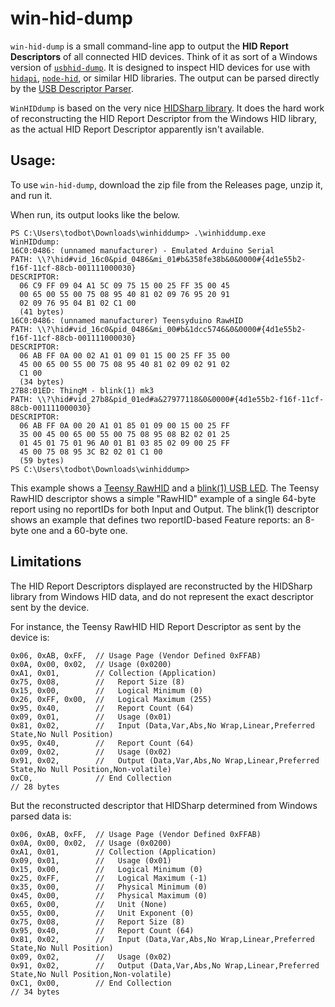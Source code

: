 # win-hid-dump

`win-hid-dump` is a small command-line app to output the __HID Report Descriptors__ of all connected HID devices.  Think of it as sort of a Windows version of [`usbhid-dump`](https://github.com/DIGImend/usbhid-dump). It is designed to inspect HID devices for use with [`hidapi`](https://github.com/libusb/hidapi/), [`node-hid`](https://github.com/node-hid/node-hid), or similar HID libraries.  The output can be parsed directly by the [USB Descriptor Parser](https://eleccelerator.com/usbdescreqparser/).


`WinHIDdump` is based on the very nice [HIDSharp library](https://www.nuget.org/packages/HidSharp/). It does the hard work of reconstructing the HID Report Descriptor from the Windows HID library, as the actual HID Report Descriptor apparently isn't available.

## Usage:

To use `win-hid-dump`, download the zip file from the Releases page, unzip it, and run it.

When run, its output looks like the below.

```
PS C:\Users\todbot\Downloads\winhiddump> .\winhiddump.exe
WinHIDdump:
16C0:0486: (unnamed manufacturer) - Emulated Arduino Serial
PATH: \\?\hid#vid_16c0&pid_0486&mi_01#b&358fe38b&0&0000#{4d1e55b2-f16f-11cf-88cb-001111000030}
DESCRIPTOR:
  06 C9 FF 09 04 A1 5C 09 75 15 00 25 FF 35 00 45
  00 65 00 55 00 75 08 95 40 81 02 09 76 95 20 91
  02 09 76 95 04 B1 02 C1 00
  (41 bytes)
16C0:0486: (unnamed manufacturer) Teensyduino RawHID
PATH: \\?\hid#vid_16c0&pid_0486&mi_00#b&1dcc5746&0&0000#{4d1e55b2-f16f-11cf-88cb-001111000030}
DESCRIPTOR:
  06 AB FF 0A 00 02 A1 01 09 01 15 00 25 FF 35 00
  45 00 65 00 55 00 75 08 95 40 81 02 09 02 91 02
  C1 00
  (34 bytes)
27B8:01ED: ThingM - blink(1) mk3
PATH: \\?\hid#vid_27b8&pid_01ed#a&27977118&0&0000#{4d1e55b2-f16f-11cf-88cb-001111000030}
DESCRIPTOR:
  06 AB FF 0A 00 20 A1 01 85 01 09 00 15 00 25 FF
  35 00 45 00 65 00 55 00 75 08 95 08 B2 02 01 25
  01 45 01 75 01 96 A0 01 B1 03 85 02 09 00 25 FF
  45 00 75 08 95 3C B2 02 01 C1 00
  (59 bytes)
PS C:\Users\todbot\Downloads\winhiddump>

```
This example shows a
[Teensy RawHID](https://www.pjrc.com/teensy/rawhid.html) and a [blink(1) USB LED](https://blink1.thingm.com/).  The Teensy RawHID descriptor shows a simple "RawHID" example of a single 64-byte report using no reportIDs for both Input and Output. The blink(1) descriptor shows an example that defines two reportID-based Feature reports: an 8-byte one and a 60-byte one.

## Limitations

The HID Report Descriptors displayed are reconstructed by the HIDSharp library from Windows HID data, and do not represent the exact descriptor sent by the device.

For instance, the Teensy RawHID HID Report Descriptor as sent by the device is:
```
0x06, 0xAB, 0xFF,  // Usage Page (Vendor Defined 0xFFAB)
0x0A, 0x00, 0x02,  // Usage (0x0200)
0xA1, 0x01,        // Collection (Application)
0x75, 0x08,        //   Report Size (8)
0x15, 0x00,        //   Logical Minimum (0)
0x26, 0xFF, 0x00,  //   Logical Maximum (255)
0x95, 0x40,        //   Report Count (64)
0x09, 0x01,        //   Usage (0x01)
0x81, 0x02,        //   Input (Data,Var,Abs,No Wrap,Linear,Preferred State,No Null Position)
0x95, 0x40,        //   Report Count (64)
0x09, 0x02,        //   Usage (0x02)
0x91, 0x02,        //   Output (Data,Var,Abs,No Wrap,Linear,Preferred State,No Null Position,Non-volatile)
0xC0,              // End Collection
// 28 bytes
```

But the reconstructed descriptor that HIDSharp determined from Windows parsed data is:
```
0x06, 0xAB, 0xFF,  // Usage Page (Vendor Defined 0xFFAB)
0x0A, 0x00, 0x02,  // Usage (0x0200)
0xA1, 0x01,        // Collection (Application)
0x09, 0x01,        //   Usage (0x01)
0x15, 0x00,        //   Logical Minimum (0)
0x25, 0xFF,        //   Logical Maximum (-1)
0x35, 0x00,        //   Physical Minimum (0)
0x45, 0x00,        //   Physical Maximum (0)
0x65, 0x00,        //   Unit (None)
0x55, 0x00,        //   Unit Exponent (0)
0x75, 0x08,        //   Report Size (8)
0x95, 0x40,        //   Report Count (64)
0x81, 0x02,        //   Input (Data,Var,Abs,No Wrap,Linear,Preferred State,No Null Position)
0x09, 0x02,        //   Usage (0x02)
0x91, 0x02,        //   Output (Data,Var,Abs,No Wrap,Linear,Preferred State,No Null Position,Non-volatile)
0xC1, 0x00,        // End Collection
// 34 bytes
```
